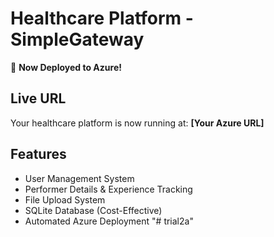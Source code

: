 # Healthcare Platform - SimpleGateway

🚀 **Now Deployed to Azure!**

## Live URL
Your healthcare platform is now running at: **[Your Azure URL]**

## Features
- User Management System
- Performer Details & Experience Tracking  
- File Upload System
- SQLite Database (Cost-Effective)
- Automated Azure Deployment 
"# trial2a" 
